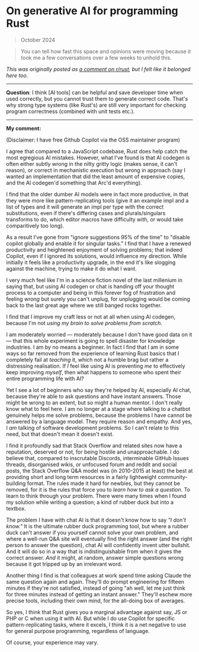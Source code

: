 # On generative AI for programming Rust

> October 2024

> You can tell how fast this space and opinions were moving because it took me a few conversations over a few weeks to unhold this.

_This was originally posted as [a comment on r/rust](https://www.reddit.com/r/rust/comments/1g1vwxj/comment/lrjkz2x/), but I felt like it belonged here too._

---

**Question**: I think \[AI tools\] can be helpful and save developer time when
used correctly, but you cannot trust them to generate correct code. That's why
strong type systems (like Rust's) are still very important for checking program
correctness (combined with unit tests etc.).

---

**My comment:**

(Disclaimer: I have free Github Copilot via the OSS maintainer program)

I agree that compared to a JavaScript codebase, Rust does help catch the most
egregious AI mistakes. However, what I've found is that AI codegen is often
either subtly wrong in the nitty gritty logic (makes sense, it can't reason),
or correct in mechanistic execution but wrong in approach (say I wanted an
implementation that did the least amount of expensive copies, and the AI
codegen'd something that Arc'd everything).

I find that the older dumber AI models were in fact more productive, in that
they were more like pattern-replicating tools (give it an example impl and a
list of types and it will generate an impl per type with the correct
substitutions, even if there's differing cases and plurals/singulars transforms
to do, which editor macros have difficulty with, or would take comparitively
too long).

As a result I've gone from "ignore suggestions 95% of the time" to "disable
copilot globally and enable it for singular tasks." I find that I have a
renewed productivity and heightened enjoyment of solving problems; that indeed
Copilot, even if I ignored its solutions, would influence my direction. While
initially it feels like a productivity upgrade, in the end it's like slogging
against the machine, trying to make it do what I want.

I very much feel like I'm in a science fiction novel of the last millenium in
saying that, but using AI codegen or chat is handing off your thought process
to a computer and being in this forever fog of frustration and feeling _wrong_
but surely you can't unplug, for unplugging would be coming back to the last
great age where we still banged rocks together.

I find that I improve my craft less or not at all when using AI codegen,
because I'm not _using my brain to solve problems from scratch._

I am moderately worried — moderately because I don't have good data on it —
that this whole experiment is going to spell disaster for knowledge industries.
I am by no means a beginner. In fact I find that I am in some ways so far
removed from the experience of learning Rust basics that I completely fail at
_teaching_ it, which not a humble brag but rather a distressing realisation. If
*I* feel like using AI is preventing *me* to effectively keep improving
*myself*, then what happens to someone who spent their entire programming life
with AI?

Yet I see a lot of beginners who say they're helped by AI, especially AI chat,
because they're able to ask questions and have instant answers. Those might be
wrong to an extent, but so might a human mentor. I don't really know what to
feel here. I am no longer at a stage where talking to a chatbot genuinely helps
me solve problems, because the problems I have cannot be answered by a language
model. They require reason and empathy. And yes, I _am_ talking of software
development problems. So I can't relate to this need, but that doesn't mean it
doesn't exist.

I find it profoundly sad that Stack Overflow and related sites now have a
reputation, deserved or not, for being hostile and unapproachable. I do believe
that, compared to inscrutable Discords, interminable GitHub Issues threads,
disorganised wikis, or unfocused forum and reddit and social posts, the Stack
Overflow Q&A model was (in 2010-2015 at least) the best at providing short and
long term resources in a fairly lightweight community-building format. The
rules made it hard for newbies, but they cannot be removed, for it is the rules
that force you to _learn how to ask a question._ To learn to think through your
problem. There were many times when I found my solution while writing a
question; a kind of rubber duck but into a textbox.

The problem I have with chat AI is that it doesn't know how to say *"I don't
know."* It is the ultimate rubber duck programming tool, but where a rubber
duck can't answer if you yourself cannot solve your own problem, and where a
well-run Q&A site will eventually find the right answer (and the right person
to answer the question), chat AI will confidently invent utter bullshit. And it
will do so in a way that is indistinguishable from when it gives the correct
answer. *And* it might, at random, answer simple questions wrong because it got
tripped up by an irrelevant word.

Another thing I find is that colleagues at work spend time asking Claude the
same question again and again. They'll do prompt engineering for fifteen
minutes if they're not satisfied, instead of going "ah well, let me just think
for three minutes instead of getting an instant answer." They'll eschew more
precise tools, including their own mind, for the all-doing box of averages.

So yes, I think that Rust gives you a marginal advantage against say, JS or PHP
or C when using it with AI. But while I do use Copilot for specific
pattern-replicating tasks, where it excels, I think it is a net negative to use
for general purpose programming, regardless of language.

Of course, your experience may vary.
